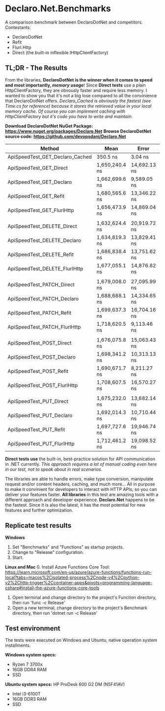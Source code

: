 # Declaro.Net.Benchmarks
A comparison benchmark between DeclaroDotNet and competitors.
Contestants:
- DeclaroDotNet
- Refit
- Flurl.Http
- Direct (the built-in inflexible IHttpClientFactory)

## TL;DR - The Results

From the libraries, **DeclaroDotNet is the winner when it comes to speed and most importantly, _memory usage_**!
Since **Direct tests** use a plain HttpClientFactory, they are obvously faster and require less memory.
I wanted to show you that it's not a big lose compared to all the convinience that DeclaroDotNet offers.
*Declaro_Cached is obviously the fastest (see Time.cs for reference) because it stores the retrieved value in your local memory cache.
Of course you can implement caching with HttpClientFactory but it's code you have to write and maintain.*

**Download DeclaroDotNet NuGet Package: https://www.nuget.org/packages/Declaro.Net**
**Browse DeclaroDotNet source code: https://github.com/devopsdani/Declaro.Net**

| Method                          | Mean           | Error        | StdDev       | Allocated |
|-------------------------------- |----------------|--------------|--------------|-----------|
| ApiSpeedTest_GET_Declaro_Cached |       350.5 ns |      3.04 ns |      2.85 ns |     256 B |
| ApiSpeedTest_GET_Direct         | 1,650,240.4 ns | 14,692.13 ns | 13,024.19 ns |    6427 B |
| ApiSpeedTest_GET_Declaro        | 1,662,699.6 ns |  9,589.05 ns |  8,500.44 ns |    6686 B |
| ApiSpeedTest_GET_Refit          | 1,680,565.6 ns | 13,346.22 ns | 11,831.08 ns |    7955 B |
| ApiSpeedTest_GET_FlurlHttp      | 1,656,473.9 ns | 14,869.04 ns | 13,181.02 ns |    9612 B |
|                                 |                |              |              |           |
| ApiSpeedTest_DELETE_Direct      | 1,632,624.4 ns | 20,919.72 ns | 19,568.32 ns |    5101 B |
| ApiSpeedTest_DELETE_Declaro     | 1,634,819.3 ns | 13,829.41 ns | 12,936.04 ns |    5896 B |
| ApiSpeedTest_DELETE_Refit       | 1,686,838.4 ns | 13,751.62 ns | 12,863.27 ns |    7214 B |
| ApiSpeedTest_DELETE_FlurlHttp   | 1,677,055.1 ns | 14,876.82 ns | 13,187.91 ns |    9292 B |
|                                 |                |              |              |           |
| ApiSpeedTest_PATCH_Direct       | 1,679,008.0 ns | 27,095.99 ns | 25,345.61 ns |    6187 B |
| ApiSpeedTest_PATCH_Declaro      | 1,688,688.1 ns | 14,334.65 ns | 12,707.29 ns |    7799 B |
| ApiSpeedTest_PATCH_Refit        | 1,699,637.3 ns | 16,704.16 ns | 14,807.80 ns |    8718 B |
| ApiSpeedTest_PATCH_FlurlHttp    | 1,718,620.5 ns |  9,113.46 ns |  8,524.74 ns |   19600 B |
|                                 |                |              |              |           |
| ApiSpeedTest_POST_Direct        | 1,676,075.8 ns | 15,063.43 ns | 13,353.34 ns |    6182 B |
| ApiSpeedTest_POST_Declaro       | 1,698,341.2 ns | 10,313.13 ns |  9,646.91 ns |    7783 B |
| ApiSpeedTest_POST_Refit         | 1,690,671.7 ns |  8,211.27 ns |  7,279.08 ns |    8716 B |
| ApiSpeedTest_POST_FlurlHttp     | 1,708,607.5 ns | 16,570.27 ns | 13,836.92 ns |   19544 B |
|                                 |                |              |              |           |
| ApiSpeedTest_PUT_Direct         | 1,675,232.0 ns | 13,682.14 ns | 12,798.28 ns |    6174 B |
| ApiSpeedTest_PUT_Declaro        | 1,692,014.3 ns | 10,710.44 ns | 10,018.55 ns |    7783 B |
| ApiSpeedTest_PUT_Refit          | 1,697,727.6 ns | 19,946.74 ns | 17,682.27 ns |    8711 B |
| ApiSpeedTest_PUT_FlurlHttp      | 1,712,461.2 ns | 19,098.52 ns | 16,930.34 ns |   19544 B |

**Direct tests use** the built-in, best-practice solution for API communication in .NET currently.
*This approach requires a lot of manual coding even here in our test, not to speak about in real scenarios.*

The libraries are able to handle errors, make type conversion, manipulate request and/or content headers, caching, and much more...
All in purpose to make it convinient for developers to interact with HTTP APIs, so you can deliver your features faster.
**All libraries** in this test are amazing tools with a different approach and developer experience.
**Declaro.Net** happens to be the fastest. Since it is also the latest, it has the most potential for new features and further optimization.

## Replicate test results
**Windows**
1. Set "Benchmarks" and "Functions" as startup projects.
2. Change to "Release" configuration.
3. Start.

**Linux and Mac**
0. Install Azure Functions Core Tool: https://learn.microsoft.com/en-us/azure/azure-functions/functions-run-local?tabs=macos%2Cisolated-process%2Cnode-v4%2Cpython-v2%2Chttp-trigger%2Ccontainer-apps&pivots=programming-language-csharp#install-the-azure-functions-core-tools
1. Open terminal and change directory to the project's Function directory, then run 'func -c Release'
2. Open a new terminal, change directory to the project's Benchmark directory, then run 'dotnet run -c Release'

## Test environment
The tests were executed on Windows and Ubuntu, native operation system installments.

**Windows system specs:**
- Ryzen 7 3700x
- 16GB DDR4 RAM
- SSD

**Ubuntu system specs:**
HP ProDesk 600 G2 DM (N5F41AV)
- Intel i3-6100T
- 16GB DDR3 RAM
- SSD
